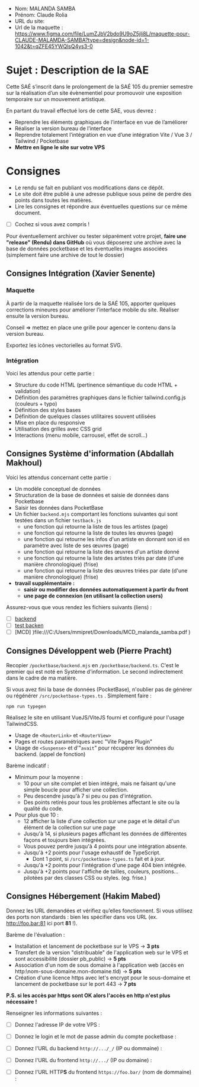 - Nom: MALANDA SAMBA
- Prénom: Claude Rolia 
- URL du site:
- Url de la maquette : https://www.figma.com/file/LumZJbV2bdo9U9oZ5jli8L/maquette-pour-CLAUDE-MALAMDA-SAMBA?type=design&node-id=1-1042&t=qZFE45YWQlsQ4ys3-0

# Sujet : Description de la SAE

Cette SAÉ s’inscrit dans le prolongement de la SAÉ 105 du premier semestre sur la réalisation d’un site évènementiel pour promouvoir une exposition temporaire sur un mouvement artistique.

En partant du travail effectué lors de cette SAE, vous devrez :

- Reprendre les éléments graphiques de l’interface en vue de l’améliorer
- Réaliser la version bureau de l’interface
- Reprendre totalement l’intégration en vue d’une intégration Vite / Vue 3 / Tailwind / Pocketbase
- **Mettre en ligne le site sur votre VPS**

# Consignes

- Le rendu se fait en publiant vos modifications dans ce dépôt.
- Le site doit être publié à une adresse publique sous peine de perdre des points dans toutes les matières.
- Lire les consignes et répondre aux éventuelles questions sur ce même document.
- [ ] Cochez si vous avez compris !

Pour éventuellement archiver ou tester séparément votre projet, **faire une "release" (Rendu) dans GitHub** où vous déposerez une archive avec la base de données pocketbase et les éventuelles images associées (simplement faire une archive de tout le dossier)

## Consignes Intégration (Xavier Senente)

### Maquette

À partir de la maquette réalisée lors de la SAÉ 105, apporter quelques corrections mineures pour améliorer l’interface mobile du site. Réaliser ensuite la version bureau.

Conseil ⇒ mettez en place une grille pour agencer le contenu dans la version bureau.

Exportez les icônes vectorielles au format SVG.

### Intégration

Voici les attendus pour cette partie :

- Structure du code HTML (pertinence sémantique du code HTML + validation)
- Définition des paramètres graphiques dans le fichier tailwind.config.js (couleurs + typo)
- Définition des styles bases
- Définition de quelques classes utilitaires souvent utilisées
- Mise en place du responsive
- Utilisation des grilles avec CSS grid
- Interactions (menu mobile, carrousel, effet de scroll…)

## Consignes Système d'information (Abdallah Makhoul)

Voici les attendus concernant cette partie :

- Un modèle conceptuel de données
- Structuration de la base de données et saisie de données dans Pocketbase
- Saisir les données dans PocketBase
- Un fichier `backend.mjs` comportant les fonctions suivantes qui sont testées dans un fichier `testback.js`
  - une fonction qui retourne la liste de tous les artistes (page)
  - une fonction qui retourne la liste de toutes les œuvres (page)
  - une fonction qui retourne les infos d'un artiste en donnant son id en paramètre avec liste de ses œuvres (page)
  - une fonction qui retourne la liste des œuvres d'un artiste donné
  - une fonction qui retourne la liste des artistes triés par date (d'une manière chronologique) (frise)
  - une fonction qui retourne la liste des œuvres triées par date (d'une manière chronologique) (frise)
- **travail supplémentaire :**
  - **saisir ou modifier des données automatiquement à partir du front**
  - **une page de connexion (en utilisant la collection users)**

Assurez-vous que vous rendez les fichiers suivants (liens) :

- [ ] [backend](/pocketbase/backend.mjs)
- [ ] [test backen](/pocketbase/testback.js)
- [ ] [MCD] )file:///C:/Users/mmipret/Downloads/MCD_malanda_samba.pdf )

## Consignes Développent web (Pierre Pracht)

Recopier `/pocketbase/backend.mjs` en `/pocketbase/backend.ts`. C'est le premier qui est noté en Système d'information. Le second indirectement dans le cadre de ma matière.

Si vous avez fini la base de données (PocketBase), n'oublier pas de générer ou régénérer `/src/pocketbase-types.ts` . Simplement faire :

```
npm run typegen
```

Réalisez le site en utilisant VueJS/ViteJS fourni et configuré pour l'usage TailwindCSS.

- Usage de `<RouterLink>` et `<RouterView>`
- Pages et routes paramétriques avec "Vite Pages Plugin"
- Usage de `<Suspense>` et d'"`avait`" pour récupérer les données du backend. (appel de fonction)

Barème indicatif :

- Minimum pour la moyenne :
  - 10 pour un site complet et bien intégré, mais ne faisant qu'une simple boucle pour afficher une collection.
  - Peu descendre jusqu'à 7 si peu ou pas d'intégration.
  - Des points retirés pour tous les problèmes affectant le site ou la qualité du code.
- Pour plus que 10 :
  - 12 afficher la liste d'une collection sur une page et le détail d'un élément de la collection sur une page
  - Jusqu'à 14, si plusieurs pages affichant les données de différentes façons et toujours bien intégrées.
  - Vous pouvez perdre jusqu'à 4 points pour une intégration absente.
  - Jusqu'à +2 points pour l'usage exhaustif de TypeScript.
    - Dont 1 point, si `/src/pocketbase-types.ts` fait et à jour.
  - Jusqu'à +2 points pour l'intégration d'une page 404 bien intégrée.
  - Jusqu'à +2 points pour l'affiche de tailles, couleurs, positions... pilotées par des classes CSS ou styles. (eg. frise.)

## Consignes Hébergement (Hakim Mabed)

Donnez les URL demandées et vérifiez qu’elles fonctionnent. Si vous utilisez des ports non standards : bien les spécifier dans vos URL (ex. http://foo.bar:81 ici port **81** !).

Barème de l'évaluation :

- Installation et lancement de pocketbase sur le VPS -> **3 pts**
- Transfert de la version "distribuable" de l'application web sur le VPS et sont accessibilité (dossier pb_public) -> **5 pts**
- Association d'un nom de sous domaine à l'application web (accès en http:\\nom-sous-domaine.mon-domaine.tld) -> **5 pts**
- Création d'une licence https avec let's encrypt pour le sous-domaine et lancement de pocketbase sur le port 443 -> **7 pts**

**P.S. si les accès par https sont OK alors l'accès en http n'est plus nécessaire !**

Renseigner les informations suivantes :

- [ ] Donnez l'adresse IP de votre VPS :

- [ ] Donnez le login et le mot de passe admin du compte pocketbase :

- [ ] Donnez l'URL du backend `http://.../_/` (IP ou dommaine) :

- [ ] Donnez l'URL du frontend `http://.../` (IP ou domaine) :

- [ ] Donnez l'URL HTTP**S** du frontend `https://foo.bar/` (nom de dommaine) :
